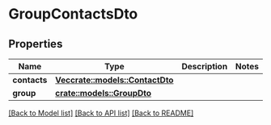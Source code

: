 # GroupContactsDto

## Properties

Name | Type | Description | Notes
------------ | ------------- | ------------- | -------------
**contacts** | [**Vec<crate::models::ContactDto>**](ContactDto.md) |  | 
**group** | [**crate::models::GroupDto**](GroupDto.md) |  | 

[[Back to Model list]](../README.md#documentation-for-models) [[Back to API list]](../README.md#documentation-for-api-endpoints) [[Back to README]](../README.md)



